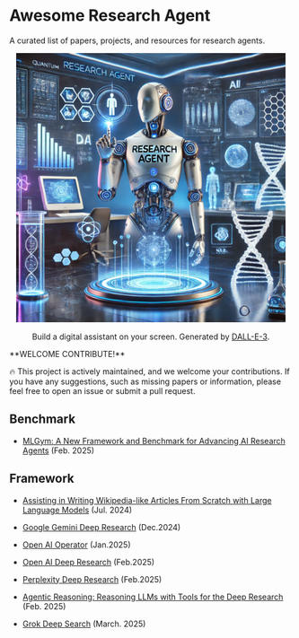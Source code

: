 # Awesome Research Agent

A curated list of papers, projects, and resources for research agents.
<p align="center">
<img src="assets/agent.webp" width="480px"/>   
</p>
<p align="center">
Build a digital assistant on your screen. Generated by <a href="https://openai.com/index/dall-e-3/">DALL-E-3</a>.
</p>
**WELCOME CONTRIBUTE!**

🔥 This project is actively maintained, and we welcome your contributions. If you have any suggestions, such as missing papers or information, please feel free to open an issue or submit a pull request.

## Benchmark
+ [MLGym: A New Framework and Benchmark for Advancing AI Research Agents](https://arxiv.org/abs/2502.14499) (Feb. 2025)



## Framework
+ [Assisting in Writing Wikipedia-like Articles From Scratch with Large Language Models](https://arxiv.org/abs/2402.14207) (Jul. 2024)

+ [Google Gemini Deep Research](https://gemini.google/overview/deep-research/) (Dec.2024)

+ [Open AI Operator](https://openai.com/index/introducing-operator/) (Jan.2025)

+ [Open AI Deep Research](https://openai.com/index/introducing-deep-research/) (Feb.2025)
  
+ [Perplexity Deep Research](https://www.perplexity.ai/hub/blog/introducing-perplexity-deep-research) (Feb.2025)

+ [Agentic Reasoning: Reasoning LLMs with Tools for the Deep Research](https://arxiv.org/abs/2502.04644) (Feb. 2025)

+ [Grok Deep Search](https://x.ai/news/grok-3) (March. 2025)
